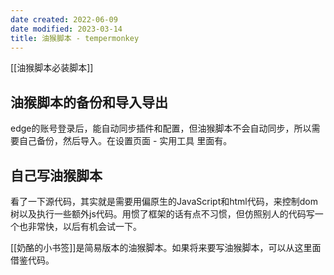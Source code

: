 ```yaml
---
date created: 2022-06-09
date modified: 2023-03-14
title: 油猴脚本 - tempermonkey
---
```


[[油猴脚本必装脚本]]

## 油猴脚本的备份和导入导出

edge的账号登录后，能自动同步插件和配置，但油猴脚本不会自动同步，所以需要自己备份，然后导入。在设置页面 - 实用工具 里面有。

## 自己写油猴脚本

看了一下源代码，其实就是需要用偏原生的JavaScript和html代码，来控制dom树以及执行一些额外js代码。用惯了框架的话有点不习惯，但仿照别人的代码写一个也非常快，以后有机会试一下。

[[奶酪的小书签]]是简易版本的油猴脚本。如果将来要写油猴脚本，可以从这里面借鉴代码。
